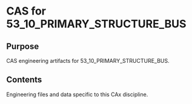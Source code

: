 # CAS for 53_10_PRIMARY_STRUCTURE_BUS

## Purpose
CAS engineering artifacts for 53_10_PRIMARY_STRUCTURE_BUS.

## Contents
Engineering files and data specific to this CAx discipline.
